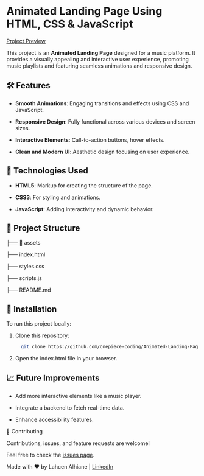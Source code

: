 # Animated Landing Page Using HTML, CSS & JavaScript

[Project Preview](https://animated-landing-page-using-html-css-java-script.vercel.app/)

This project is an **Animated Landing Page** designed for a music platform. It provides a visually appealing and interactive user experience, promoting music playlists and featuring seamless animations and responsive design.

## 🛠️ Features

- **Smooth Animations**: Engaging transitions and effects using CSS and JavaScript.
  
- **Responsive Design**: Fully functional across various devices and screen sizes.
  
- **Interactive Elements**: Call-to-action buttons, hover effects.
  
- **Clean and Modern UI**: Aesthetic design focusing on user experience.

## 🚀 Technologies Used

- **HTML5**: Markup for creating the structure of the page.
  
- **CSS3**: For styling and animations.
  
- **JavaScript**: Adding interactivity and dynamic behavior.

## 📂 Project Structure

├── 📂 assets

├── index.html 

├── styles.css 

├── scripts.js 

├── README.md

## 🔧 Installation

To run this project locally:

1. Clone this repository:

   ```bash
     git clone https://github.com/onepiece-coding/Animated-Landing-Page-Using-HTML-CSS-JavaScript.git
   ```
   
2. Open the index.html file in your browser.

## 📈 Future Improvements

- Add more interactive elements like a music player.
  
- Integrate a backend to fetch real-time data.
  
- Enhance accessibility features.

🤝 Contributing

Contributions, issues, and feature requests are welcome!

Feel free to check the [issues page](https://github.com/onepiece-coding/Animated-Landing-Page-Using-HTML-CSS-JavaScript/issues).

Made with ❤️ by Lahcen Alhiane | [LinkedIn](https://www.linkedin.com/in/lahcen-alhiane-0799ba303/)
